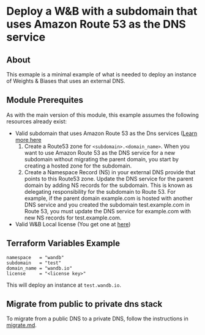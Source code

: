 # Deploy a W&B with a subdomain that uses Amazon Route 53 as the DNS service

## About

This exmaple is a minimal example of what is needed to deploy an instance of
Weights & Biases that uses an external DNS.

## Module Prerequites

As with the main version of this module, this example assumes the following
resources already exist:

- Valid subdomain that uses Amazon Route 53 as the Dns services ([Learn more
  here](<(https://docs.aws.amazon.com/Route53/latest/DeveloperGuide/CreatingNewSubdomain.html)>)
  1. Create a Route53 zone for `<subdomain>.<domain_name>`. When you want to use
     Amazon Route 53 as the DNS service for a new subdomain without migrating
     the parent domain, you start by creating a hosted zone for the subdomain.
  2. Create a Namespace Record (NS) in your external DNS provide that points to
     this Route53 zone. Update the DNS service for the parent domain by adding
     NS records for the subdomain. This is known as delegating responsibility
     for the subdomain to Route 53. For example, if the parent domain
     example.com is hosted with another DNS service and you created the
     subdomain test.example.com in Route 53, you must update the DNS service for
     example.com with new NS records for test.example.com.
- Valid W&B Local license (You get one at [here](https://deploy.wandb.ai))

## Terraform Variables Example

```
namespace   = "wandb"
subdomain   = "test"
domain_name = "wandb.io"
license     = "<license key>"
```

This will deploy an instance at `test.wandb.io`.

## Migrate from public to private dns stack

To migrate from a public DNS to a private DNS, follow the instructions in [migrate.md](./migrate.md).
